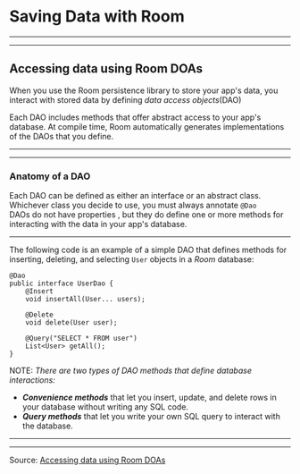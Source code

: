 # Saving Data with Room
-- -  
-- -  

## Accessing data using Room DOAs  

When you use the Room persistence library to store your app's data, you interact with stored data by defining *data access objects*(DAO)  

Each DAO includes methods that offer abstract access to your app's database. At compile time, Room automatically generates implementations of the DAOs that you define.  

-- - 
-- -

### Anatomy of a DAO  

Each DAO can be defined as either an interface or an abstract class. Whichever class you decide to use, you must always annotate `@Dao`  
DAOs do not have properties , but they do define one or more methods for interacting with the data in your app's database.  
-- -
The following code is an example of a simple DAO that defines methods for inserting, deleting, and selecting `User` objects in a *Room* database:
        
    @Dao
    public interface UserDao {
        @Insert
        void insertAll(User... users);

        @Delete
        void delete(User user);

        @Query("SELECT * FROM user")
        List<User> getAll();
    }  

NOTE: *There are two types of DAO methods that define database interactions:*

- ***Convenience methods*** that let you insert, update, and delete rows in your database without writing any SQL code.
- ***Query methods*** that let you write your own SQL query to interact with the database.
-- -
-- -

Source: [Accessing data using Room DOAs](https://developer.android.com/training/data-storage/room/accessing-data#java)